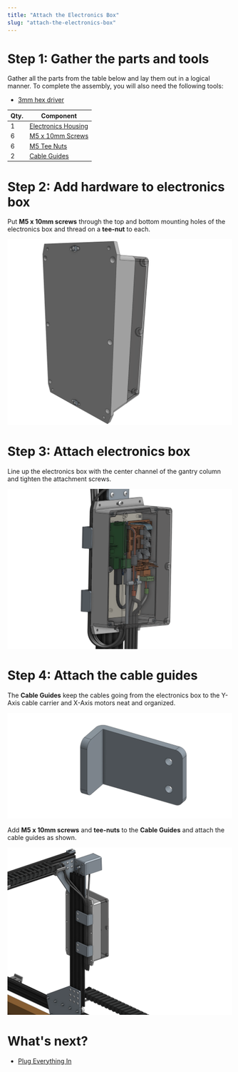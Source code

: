 ```yaml
---
title: "Attach the Electronics Box"
slug: "attach-the-electronics-box"
---
```



# Step 1: Gather the parts and tools

Gather all the parts from the table below and lay them out in a logical manner. To complete the assembly, you will also need the following tools:

* [3mm hex driver](../../Extras/bom/miscellaneous.md#3mm-hex-driver)

|Qty.                          |Component                     |
|------------------------------|------------------------------|
|1                             |[Electronics Housing](../../Extras/bom/electronics-and-wiring.md#electronics-housing)
|6                             |[M5 x 10mm Screws](../../Extras/bom/fasteners-and-hardware.md#m5-screws)
|6                             |[M5 Tee Nuts](../../Extras/bom/fasteners-and-hardware.md#m5-tee-nuts)
|2                             |[Cable Guides](../../Extras/bom/plates-and-brackets.md#cable-guides)



# Step 2: Add hardware to electronics box

Put **M5 x 10mm screws** through the top and bottom mounting holes of the electronics box and thread on a **tee-nut** to each.

![electronics_box_tee_nuts.png](_images/electronics_box_tee_nuts.png)



# Step 3: Attach electronics box

Line up the electronics box with the center channel of the gantry column and tighten the attachment screws.

![attached.png](_images/attached.png)



# Step 4: Attach the cable guides

The **Cable Guides** keep the cables going from the electronics box to the Y-Axis cable carrier and X-Axis motors neat and organized.

![cable_clip.png](_images/cable_clip.png)

Add **M5 x 10mm screws** and **tee-nuts** to the **Cable Guides** and attach the cable guides as shown.

![cable_clips.png](_images/cable_clips.png)


# What's next?

 * [Plug Everything In](plug-everything-in.md)
